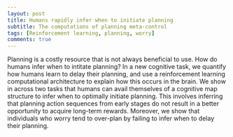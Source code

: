 ```yaml
---
layout: post
title: Humans rapidly infer when to initiate planning
subtitle: The computations of planning meta-control
tags: [Reinforcement learning, planning, worry]
comments: true
---
```


Planning is a costly resource that is not always beneficial to use. How do humans infer when to intitate planning? In a new cognitive task, we quantify how humans learn to delay their planning, and use a reinforcement learning computational architecture to explain how this occurs in the brain. We show in across two tasks that humans can avail themselves of a cognitive map structure to infer when to optimally initiate planning. This involves inferring that planning action sequences from early stages do not result in a better opportunity to acquire long-term rewards. Moreover, we show that individuals who worry tend to over-plan by failing to infer when to delay their planning.